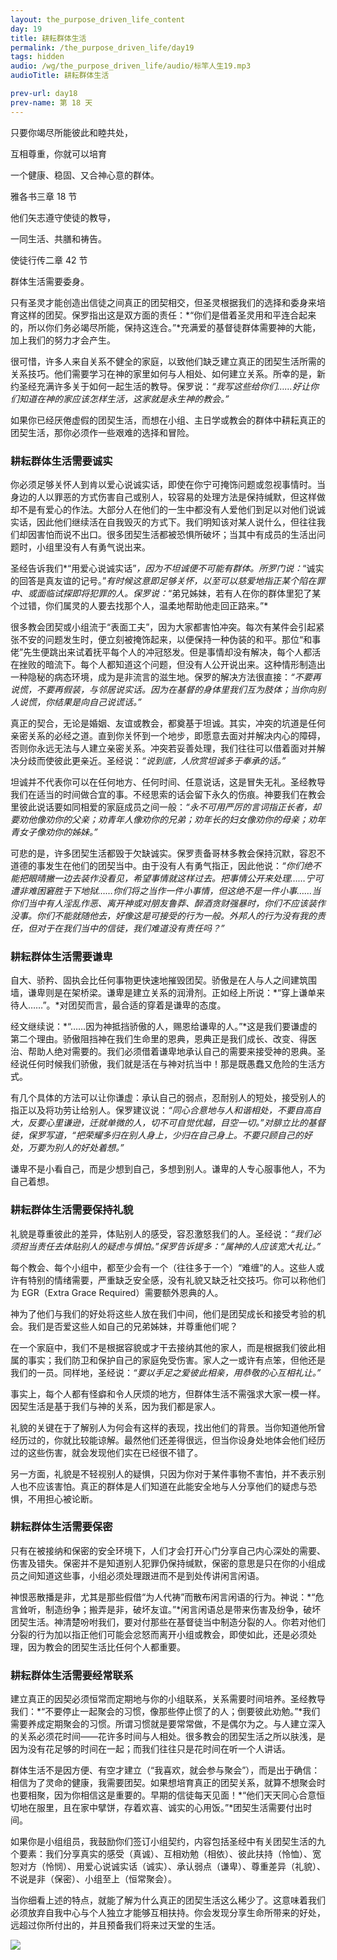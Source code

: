```yaml
---
layout: the_purpose_driven_life_content
day: 19
title: 耕耘群体生活
permalink: /the_purpose_driven_life/day19
tags: hidden
audio: /wg/the_purpose_driven_life/audio/标竿人生19.mp3
audioTitle: 耕耘群体生活

prev-url: day18
prev-name: 第 18 天
---
```


<div class="center script poem">
<p>只要你竭尽所能彼此和睦共处，</p>
<p>互相尊重，你就可以培育</p>
<p>一个健康、稳固、又合神心意的群体。</p>
<p class="sp-verse">雅各书三章 18 节</p>
</div>


<div class="center script poem">
<p>他们矢志遵守使徒的教导，</p>
<p>一同生活、共膳和祷告。</p>
<p class="sp-verse">使徒行传二章 42 节</p>
</div>
<p class="first">群体生活需要委身。</p>

只有圣灵才能创造出信徒之间真正的团契相交，但圣灵根据我们的选择和委身来培育这样的团契。保罗指出这是双方面的责任：*“你们是借着圣灵用和平连合起来的，所以你们务必竭尽所能，保持这连合。”*充满爱的基督徒群体需要神的大能，加上我们的努力才会产生。

很可惜，许多人来自关系不健全的家庭，以致他们缺乏建立真正的团契生活所需的关系技巧。他们需要学习在神的家里如何与人相处、如何建立关系。所幸的是，新约圣经充满许多关于如何一起生活的教导。保罗说：*“我写这些给你们……好让你们知道在神的家应该怎样生活，这家就是永生神的教会。”*

如果你已经厌倦虚假的团契生活，而想在小组、主日学或教会的群体中耕耘真正的团契生活，那你必须作一些艰难的选择和冒险。

### 耕耘群体生活需要诚实

你必须足够关怀人到肯以爱心说诚实话，即使在你宁可掩饰问题或忽视事情时。当身边的人以罪恶的方式伤害自己或别人，较容易的处理方法是保持缄默，但这样做却不是有爱心的作法。大部分人在他们的一生中都没有人爱他们到足以对他们说诚实话，因此他们继续活在自我毁灭的方式下。我们明知该对某人说什么，但往往我们却因害怕而说不出口。很多团契生活都被恐惧所破坏；当其中有成员的生活出问题时，小组里没有人有勇气说出来。

圣经告诉我们*“用爱心说诚实话”*，因为不坦诚便不可能有群体。所罗门说：*“诚实的回答是真友谊的记号。”*有时候这意即足够关怀，以至可以慈爱地指正某个陷在罪中、或面临试探即将犯罪的人。保罗说：*“弟兄姊妹，若有人在你的群体里犯了某个过错，你们属灵的人要去找那个人，温柔地帮助他走回正路来。”*

很多教会团契或小组流于“表面工夫”，因为大家都害怕冲突。每次有某件会引起紧张不安的问题发生时，便立刻被掩饰起来，以便保持一种伪装的和平。那位“和事佬”先生便跳出来试着抚平每个人的冲冠怒发。但是事情却没有解决，每个人都活在挫败的暗流下。每个人都知道这个问题，但没有人公开说出来。这种情形制造出一种隐秘的病态环境，成为是非流言的滋生地。保罗的解决方法很直接：*“不要再说慌，不要再假装，与邻居说实话。因为在基督的身体里我们互为肢体；当你向别人说慌，你结果是向自己说谎话。”*

真正的契合，无论是婚姻、友谊或教会，都奠基于坦诚。其实，冲突的坑道是任何亲密关系的必经之道。直到你关怀到一个地步，即愿意去面对并解决内心的障碍，否则你永远无法与人建立亲密关系。冲突若妥善处理，我们往往可以借着面对并解决分歧而使彼此更亲近。圣经说：*“说到底，人欣赏坦诚多于奉承的话。”*

坦诚并不代表你可以在任何地方、任何时间、任意说话，这是冒失无礼。圣经教导我们在适当的时间做合宜的事。不经思索的话会留下永久的伤痕。神要我们在教会里彼此说话要如同相爱的家庭成员之间一般：*“永不可用严厉的言词指正长者，却要劝他像劝你的父亲；劝青年人像劝你的兄弟；劝年长的妇女像劝你的母亲；劝年青女子像劝你的姊妹。”*

可悲的是，许多团契生活都毁于欠缺诚实。保罗责备哥林多教会保持沉默，容忍不道德的事发生在他们的团契当中。由于没有人有勇气指正，因此他说：*“你们绝不能把眼晴撇一边去装作没看见，希望事情就这样过去。把事情公开来处理……宁可遭非难困窘胜于下地狱……你们将之当作一件小事情，但这绝不是一件小事……当你们当中有人淫乱作恶、离开神或对朋友鲁莽、醉酒贪财强暴时，你们不应该装作没事。你们不能就随他去，好像这是可接受的行为一般。外邦人的行为没有我的责任，但对于在我们当中的信徒，我们难道没有责任吗？”*

### 耕耘群体生活需要谦卑

自大、骄矜、固执会比任何事物更快速地摧毁团契。骄傲是在人与人之间建筑围墙，谦卑则是在架桥梁。谦卑是建立关系的润滑剂。正如经上所说：*“穿上谦单来待人……”。*对团契而言，最合适的穿着是谦卑的态度。

经文继续说：*“……因为神抵挡骄傲的人，赐恩给谦卑的人。”*这是我们要谦虚的第二个理由。骄傲阻挡神在我们生命里的恩典，恩典正是我们成长、改变、得医治、帮助人绝对需要的。我们必须借着谦卑地承认自己的需要来接受神的恩典。圣经说任何时候我们骄傲，我们就是活在与神对抗当中！那是既愚蠢又危险的生活方式。

有几个具体的方法可以让你谦虚：承认自己的弱点，忍耐别人的短处，接受别人的指正以及将功劳让给别人。保罗建议说：*“同心合意地与人和谐相处，不要自高自大，反要心里谦逊，迁就单微的人，切不可自觉优越，目空一切。”*对腓立比的基督徒，保罗写道，*“把荣耀多归在别人身上，少归在自己身上。不要只顾自己的好处，万要为别人的好处着想。”*

谦卑不是小看自己，而是少想到自己，多想到别人。谦卑的人专心服事他人，不为自己着想。

### 耕耘群体生活需要保持礼貌

礼貌是尊重彼此的差异，体贴别人的感受，容忍激怒我们的人。圣经说：*“我们必须担当责任去体贴别人的疑虑与惧怕。”*保罗告诉提多：*“属神的人应该宽大礼让。”*

每个教会、每个小组中，都至少会有一个（往往多于一个）“难缠”的人。这些人或许有特别的情绪需要，严重缺乏安全感，没有礼貌又缺乏社交技巧。你可以称他们为 EGR（Extra Grace Required）需要额外恩典的人。

神为了他们与我们的好处将这些人放在我们中间，他们是团契成长和接受考验的机会。我们是否爱这些人如自己的兄弟姊妹，并尊重他们呢？

在一个家庭中，我们不是根据容貌或才干去接纳其他的家人，而是根据我们彼此相属的事实；我们防卫和保护自己的家庭免受伤害。家人之一或许有点笨，但他还是我们的一员。同样地，圣经说：*“要以手足之爱彼此相亲，用恭敬的心互相礼让。”*

事实上，每个人都有怪癖和令人厌烦的地方，但群体生活不需强求大家一模一样。因契生活是基于我们与神的关系，因为我们都是家人。

礼貌的关键在于了解别人为何会有这样的表现，找出他们的背景。当你知道他所曾经历过的，你就比较能谅解。最然他们还差得很远，但当你设身处地体会他们经历过的这些伤害，就会发现他们实在已经很不错了。

另一方面，礼貌是不轻视别人的疑惧，只因为你对于某件事物不害怕，并不表示别人也不应该害怕。真正的群体是人们知道在此能安全地与人分享他们的疑虑与恐惧，不用担心被论断。

### 耕耘群体生活需要保密

只有在被接纳和保密的安全环境下，人们才会打开心门分享自己内心深处的需要、伤害及错失。保密并不是知道别人犯罪仍保持缄默，保密的意思是只在你的小组成员之间知道这些事，小组必须处理跟进而不是到处传讲闲言闲语。

神恨恶散播是非，尤其是那些假借“为人代祷”而散布闲言闲语的行为。神说：*“危言耸听，制造纷争；搬弄是非，破坏友谊。”*闲言闲语总是带来伤害及纷争，破坏团契生活。神清楚吩咐我们，要对付那些在基督徒当中制造分裂的人。你若对他们分裂的行为加以指正他们可能会忿怒而离开小组或教会，即使如此，还是必须处理，因为教会的团契生活比任何个人都重要。

### 耕耘群体生活需要经常联系

建立真正的因契必须恒常而定期地与你的小组联系，关系需要时间培养。圣经教导我们：*“不要停止一起聚会的习惯，像那些停止惯了的人；倒要彼此劝勉。”*我们需要养成定期聚会的习惯。所谓习惯就是要常常做，不是偶尔为之。与人建立深入的关系必须花时间——花许多时间与人相处。很多教会的团契生活之所以肤浅，是因为没有花足够的时间在一起；而我们往往只是花时间在听一个人讲话。

群体生活不是因方便、有空才建立（“我喜欢，就会参与聚会”），而是出于确信：相信为了灵命的健康，我需要团契。如果想培育真正的团契关系，就算不想聚会时也要相聚，因为你相信这是重要的。早期的信徒每天见面！*“他们天天同心合意恒切地在服里，且在家中擘饼，存着欢喜、诚实的心用饭。”*团契生活需要付出时间。

如果你是小组组员，我鼓励你们签订小组契约，内容包括圣经中有关团契生活的九个要素：我们分享真实的感受（真诚）、互相劝勉（相依）、彼此扶持（怜恤）、宽恕对方（怜悯）、用爱心说诚实话（诚实）、承认弱点（谦卑）、尊重差异（礼貌）、不说是非（保密）、小组至上（恒常聚会）。

当你细看上述的特点，就能了解为什么真正的团契生活这么稀少了。这意味着我们必须放弃自我中心与个人独立才能够互相扶持。你会发现分享生命所带来的好处，远超过你所付出的，并且预备我们将来过天堂的生活。

<div class="article-img-wrapper">
  <img src="https://typora-1259024198.cos.ap-beijing.myqcloud.com/wg/the_purpose_driven_life/image/day19_card.jpg">
</div>
